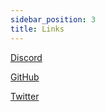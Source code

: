 ```yaml
---
sidebar_position: 3
title: Links
---
```


[Discord](https://t.co/4RLMjyVNtG)

[GitHub](https://github.com/DynamoFinance)

[Twitter](https://twitter.com/DynamoFinance)
